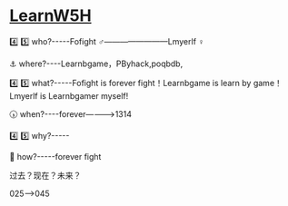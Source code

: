# [LearnW5H](LearnW5H)

:four: :five: who?-----Fofight :male_sign:————————Lmyerlf :female_sign:

:anchor: where?----Learnbgame，PByhack,poqbdb,

:four: :five: what?-----Fofight is forever fight！Learnbgame is learn by game！Lmyerlf is Learnbgamer myself!

:clock530: when?----forever————>1314

:four: :five: why?-----

:repeat_one: how?-----forever fight


过去？现在？未来？

025——>045
